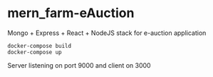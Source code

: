 # mern_farm-eAuction
Mongo + Express + React + NodeJS stack for e-auction application

```
docker-compose build
docker-compose up
```
Server listening on port 9000 and client on 3000
